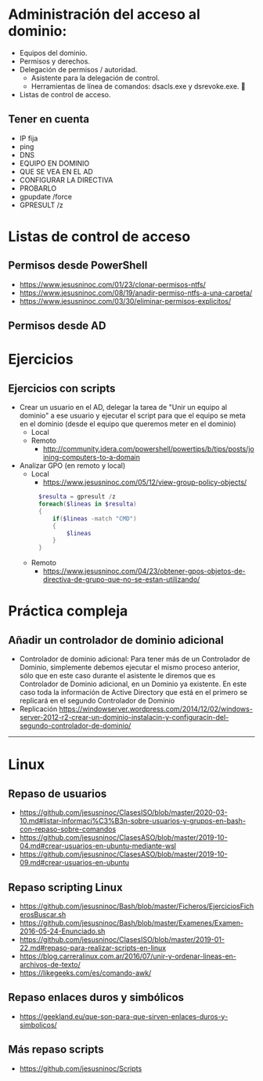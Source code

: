 # Administración del acceso al dominio:
- Equipos del dominio.
- Permisos y derechos.
- Delegación de permisos / autoridad.
  - Asistente para la delegación de control.
  - Herramientas de línea de comandos: dsacls.exe y dsrevoke.exe.	🤦
- Listas de control de acceso.

## Tener en cuenta
 - IP fija
 - ping
 - DNS
 - EQUIPO EN DOMINIO
 - QUE SE VEA EN EL AD
 - CONFIGURAR LA DIRECTIVA
 - PROBARLO
 - gpupdate /force
 - GPRESULT /z

# Listas de control de acceso
## Permisos desde PowerShell
* https://www.jesusninoc.com/01/23/clonar-permisos-ntfs/
* https://www.jesusninoc.com/08/19/anadir-permiso-ntfs-a-una-carpeta/
* https://www.jesusninoc.com/03/30/eliminar-permisos-explicitos/
## Permisos desde AD

# Ejercicios
## Ejercicios con scripts
- Crear un usuario en el AD, delegar la tarea de "Unir un equipo al dominio" a ese usuario y ejecutar el script para que el equipo se meta en el dominio (desde el equipo que queremos meter en el dominio)
  - Local
  - Remoto
    * http://community.idera.com/powershell/powertips/b/tips/posts/joining-computers-to-a-domain
- Analizar GPO (en remoto y local)
  - Local
    * https://www.jesusninoc.com/05/12/view-group-policy-objects/
    ```PowerShell
      $resulta = gpresult /z
      foreach($lineas in $resulta)
      {
          if($lineas -match "CMD")
          {
              $lineas
          }
      } 
    ```
  - Remoto
    * https://www.jesusninoc.com/04/23/obtener-gpos-objetos-de-directiva-de-grupo-que-no-se-estan-utilizando/

# Práctica compleja
## Añadir un controlador de dominio adicional
  - Controlador de dominio adicional: Para tener más de un Controlador de Dominio, simplemente debemos ejecutar el mismo proceso anterior, sólo que en este caso durante el asistente le diremos que es Controlador de Dominio adicional, en un Dominio ya existente. En este caso toda la información de Active Directory que está en el primero se replicará en el segundo Controlador de Dominio
  - Replicación https://windowserver.wordpress.com/2014/12/02/windows-server-2012-r2-crear-un-dominio-instalacin-y-configuracin-del-segundo-controlador-de-dominio/

------------------

# Linux

## Repaso de usuarios
* https://github.com/jesusninoc/ClasesISO/blob/master/2020-03-10.md#listar-informaci%C3%B3n-sobre-usuarios-y-grupos-en-bash-con-repaso-sobre-comandos
* https://github.com/jesusninoc/ClasesASO/blob/master/2019-10-04.md#crear-usuarios-en-ubuntu-mediante-wsl
* https://github.com/jesusninoc/ClasesASO/blob/master/2019-10-09.md#crear-usuarios-en-ubuntu

## Repaso scripting Linux
* https://github.com/jesusninoc/Bash/blob/master/Ficheros/EjerciciosFicherosBuscar.sh
* https://github.com/jesusninoc/Bash/blob/master/Examenes/Examen-2016-05-24-Enunciado.sh
* https://github.com/jesusninoc/ClasesISO/blob/master/2019-01-22.md#repaso-para-realizar-scripts-en-linux
* https://blog.carreralinux.com.ar/2016/07/unir-y-ordenar-lineas-en-archivos-de-texto/
* https://likegeeks.com/es/comando-awk/

## Repaso enlaces duros y simbólicos
* https://geekland.eu/que-son-para-que-sirven-enlaces-duros-y-simbolicos/

## Más repaso scripts
* https://github.com/jesusninoc/Scripts
